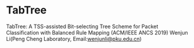 # TabTree
TabTree: A TSS-assisted Bit-selecting Tree Scheme for Packet Classification with Balanced Rule Mapping (ACM/IEEE ANCS 2019)
Wenjun Li(Peng Cheng Laboratory, Email:wenjunli@pku.edu.cn)
